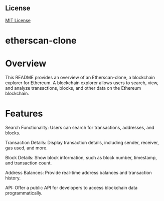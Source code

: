 ## License
[MIT License](LICENSE)


# etherscan-clone

# Overview

This README provides an overview of an Etherscan-clone, a blockchain explorer for Ethereum. A blockchain explorer allows users to search, view, and analyze transactions, blocks, and other data on the Ethereum blockchain.

# Features

Search Functionality: Users can search for transactions, addresses, and blocks.

Transaction Details: Display transaction details, including sender, receiver, gas used, and more.

Block Details: Show block information, such as block number, timestamp, and transaction count.

Address Balances: Provide real-time address balances and transaction history.

API: Offer a public API for developers to access blockchain data programmatically.
